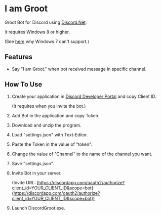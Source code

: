 # I am Groot

Groot Bot for Discord using [Discord.Net](https://github.com/RogueException/Discord.Net).

It requires Windows 8 or higher.

(See [here](https://github.com/RogueException/Discord.Net#known-issues) why Windows 7 can't support.)

## Features

- Say "I am Groot." when bot received message in specific channel.

## How To Use

1. Create your application in [Discord Developer Portal](https://discordapp.com/developers/applications/) and copy Client ID.

   (It requires when you invite the bot.)

2. Add Bot in the application and copy Token.

3. Download and unzip the program.

4. Load "settings.json" with Text-Editor.

5. Paste the Token in the value of "token".

6. Change the value of "Channel" to the name of the channel you want.

7. Save "settings.json".

8. Invite Bot in your server.

   (Invite URL: [https://discordapp.com/oauth2/authorize?client_id=YOUR_CLIENT_ID&scope=bot](https://discordapp.com/oauth2/authorize?client_id=YOUR_CLIENT_ID&scope=bot))

9. Launch DiscordGroot.exe.